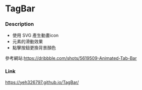 # TagBar

### Description
  
  + 使用 SVG 產生動畫icon
  + 元素的滑動效果
  + 點擊按鈕更換背景顏色

參考網站:https://dribbble.com/shots/5619509-Animated-Tab-Bar
  

### Link
https://yeh326797.github.io/TagBar/
